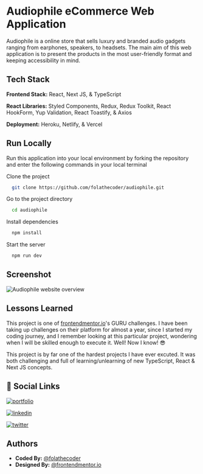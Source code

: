 
# Audiophile eCommerce Web Application

Audiophile is a online store that sells luxury and branded audio gadgets ranging from earphones, speakers, to headsets. The main aim of this web application is to present the products in the most user-friendly format and keeping accessibility in mind. 


## Tech Stack

**Frontend Stack:** React, Next JS, & TypeScript

**React Libraries:** Styled Components, Redux,  Redux Toolkit, React HookForm, Yup Validation, React Toastify, & Axios 

**Deployment:** Heroku, Netlify, & Vercel 


## Run Locally

Run this application into your local environment by forking the repository and enter the following commands in your local terminal

Clone the project

```bash
  git clone https://github.com/folathecoder/audiophile.git
```

Go to the project directory

```bash
  cd audiophile
```

Install dependencies

```bash
  npm install
```

Start the server

```bash
  npm run dev
```


## Screenshot

![Audiophile website overview](./public/audiophile.gif)


## Lessons Learned

This project is one of [frontendmentor.io](https://frontendmentor.io)'s GURU challenges. I have been taking up challenges on their platform for almost a year, since I started my coding journey, and I remember looking at this particular project, wondering when I will be skilled enough to execute it. Well! Now I know! 😎

This project is by far one of the hardest projects I have ever excuted. It was both challenging and full of learning/unlearning of new TypeScript, React & Next JS concepts. 


## 🔗 Social Links

[![portfolio](https://img.shields.io/badge/my_portfolio-000?style=for-the-badge&logo=ko-fi&logoColor=white)](https://folarin.dev/)

[![linkedin](https://img.shields.io/badge/linkedin-0A66C2?style=for-the-badge&logo=linkedin&logoColor=white)](https://linkedin.com/in/akinloye-folarin)

[![twitter](https://img.shields.io/badge/twitter-1DA1F2?style=for-the-badge&logo=twitter&logoColor=white)](https://twitter.com/folathecoder)


## Authors

- **Coded By:** [@folathecoder](https://www.github.com/folathecoder)
- **Designed By:** [@frontendmentor.io](https://frontendmentor.io)

